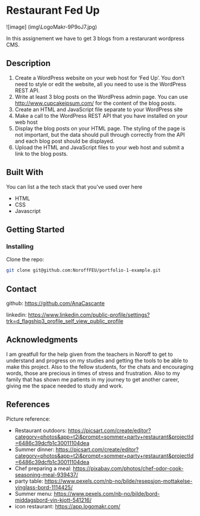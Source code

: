 # Restaurant Fed Up

![image] (img\LogoMakr-9P9oJ7.jpg)

In this assignement we have to get 3 blogs from a restarurant wordpress CMS. 

## Description

1. Create a WordPress website on your web host for ‘Fed Up’. You don’t need to style or edit 
the website, all you need to use is the WordPress REST API.
2. Write at least 3 blog posts on the WordPress admin page. You can use 
http://www.cupcakeipsum.com/ for the content of the blog posts.
3. Create an HTML and JavaScript file separate to your WordPress site
4. Make a call to the WordPress REST API that you have installed on your web host
5. Display the blog posts on your HTML page. The styling of the page is not important, but the 
data should pull through correctly from the API and each blog post should be displayed.
6. Upload the HTML and JavaScript files to your web host and submit a link to the blog posts.

## Built With

You can list a the tech stack that you've used over here

- HTML 
- CSS
- Javascript

## Getting Started

### Installing

Clone the repo:

```bash
git clone git@github.com:NoroffFEU/portfolio-1-example.git
```


## Contact

github: https://github.com/AnaCascante

linkedin: https://www.linkedin.com/public-profile/settings?trk=d_flagship3_profile_self_view_public_profile



## Acknowledgments

I am greatfull for the help given from the teachers in Noroff to get to understand and progress on my studies and getting the tools to be able to make this project. Also to the fellow students, for the chats and encouraging words, those are precious in times of stress and frustration. Also to my family that has shown me patients in my journey to get another career, giving me the space needed to study and work.

## References

Picture reference: 
 - Restaurant outdoors: https://picsart.com/create/editor?category=photos&app=t2i&prompt=sommer+party+restaurant&projectId=6486c39dcfb1c30011104dea 
 - Summer dinner: https://picsart.com/create/editor?category=photos&app=t2i&prompt=sommer+party+restaurant&projectId=6486c39dcfb1c30011104dea
 - Chef preparing a meal: https://pixabay.com/photos/chef-odor-cook-seasoning-meal-939437/
 - party table: https://www.pexels.com/nb-no/bilde/resepsjon-mottakelse-vinglass-bord-1114425/
 - Summer menu: https://www.pexels.com/nb-no/bilde/bord-middagsbord-vin-kjott-541216/
 - icon restaurant: https://app.logomakr.com/

